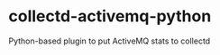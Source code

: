 collectd-activemq-python
========================

Python-based plugin to put ActiveMQ stats to collectd